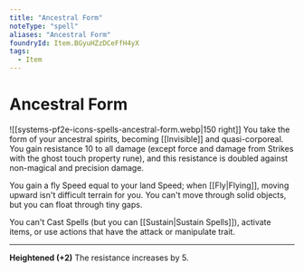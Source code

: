 ```yaml
---
title: "Ancestral Form"
noteType: "spell"
aliases: "Ancestral Form"
foundryId: Item.BGyuHZzDCeFfH4yX
tags:
  - Item
---
```


# Ancestral Form
![[systems-pf2e-icons-spells-ancestral-form.webp|150 right]]
You take the form of your ancestral spirits, becoming [[Invisible]] and quasi-corporeal. You gain resistance 10 to all damage (except force and damage from Strikes with the ghost touch property rune), and this resistance is doubled against non-magical and precision damage.

You gain a fly Speed equal to your land Speed; when [[Fly|Flying]], moving upward isn't difficult terrain for you. You can't move through solid objects, but you can float through tiny gaps.

You can't Cast Spells (but you can [[Sustain|Sustain Spells]]), activate items, or use actions that have the attack or manipulate trait.

* * *

**Heightened (+2)** The resistance increases by 5.
